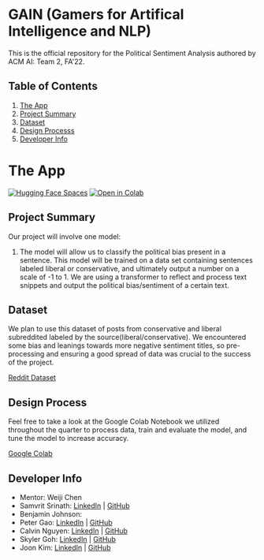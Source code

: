 # GAIN (Gamers for Artifical Intelligence and NLP)
This is the official repository for the Political Sentiment Analysis authored by ACM AI: Team 2, FA'22. 
## Table of Contents
1. [The App](https://huggingface.co/spaces/joonkim/bert-political-sentiment-analysis)
2. [Project Summary](https://github.com/acmucsd-projects/fa22-ai-team-2/blob/main/README.md/#project-summary)
3. [Dataset](https://github.com/acmucsd-projects/fa22-ai-team-2/blob/main/README.md/#dataset)
4. [Design Processs](https://github.com/acmucsd-projects/fa22-ai-team-2/blob/main/README.md/#design-process)
5. [Developer Info](https://github.com/acmucsd-projects/fa22-ai-team-2/blob/main/README.md/#developer-info)

# The App
[![Hugging Face Spaces](https://img.shields.io/badge/%F0%9F%A4%97%20Hugging%20Face-Spaces-blue)](https://huggingface.co/spaces/joonkim/bert-political-sentiment-analysis)
[![Open in Colab](https://colab.research.google.com/assets/colab-badge.svg)](https://colab.research.google.com/drive/1zfL2UtCyJnwAMzqeAAvfTigUU6rVxCca?usp=sharing)


## Project Summary

Our project will involve one model:
1. The model will allow us to classify the political bias present in a sentence. This model will be trained on a data set containing sentences labeled liberal or conservative, and ultimately output a number on a scale of -1 to 1. We are using a transformer to reflect and process text snippets and output the political bias/sentiment of a certain text. 

## Dataset
We plan to use this dataset of posts from conservative and liberal subreddited labeled by the source(liberal/conservative). We encountered some bias and leanings towards more negative sentiment titles, so  pre-processing and ensuring a good spread of data was crucial to the success of the project.

[Reddit Dataset](https://www.kaggle.com/datasets/neelgajare/liberals-vs-conservatives-on-reddit-13000-posts?resource=download)

## Design Process
Feel free to take a look at the Google Colab Notebook we utilized throughout the quarter to process data, train and evaluate the model, and tune the model to increase accuracy. 

[Google Colab](https://colab.research.google.com/drive/1zfL2UtCyJnwAMzqeAAvfTigUU6rVxCca?usp=sharing)

## Developer Info
- Mentor: Weiji Chen
- Samvrit Srinath: [LinkedIn](https://www.linkedin.com/in/samvrit-srinath/) | [GitHub](https://github.com/SamvritSrinath)
- Benjamin Johnson: 
- Peter Gao: [LinkedIn](https://www.linkedin.com/in/peter-gao-14979b242/) | [GitHub](https://github.com/Spacefroyo)
- Calvin Nguyen: [LinkedIn](https://www.linkedin.com/in/calvin-nguyen-1089b51a1/) | [GitHub](https://github.com/Neniflight)
- Skyler Goh: [LinkedIn](linkedin.com/in/skyler-goh-824635242) | [GitHub](https://github.com/yourgamer)
- Joon Kim: [LinkedIn](https://www.linkedin.com/in/joon-kim-x64/) | [GitHub](https://github.com/jnkm1024)
